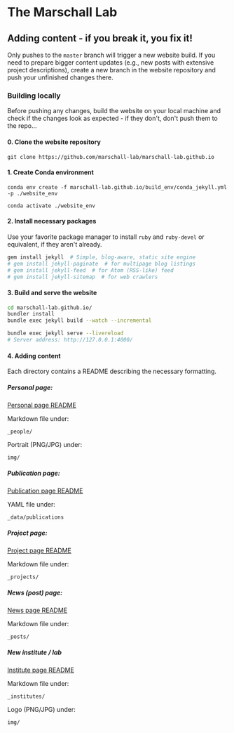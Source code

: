 # The Marschall Lab

## Adding content - if you break it, you fix it!

Only pushes to the `master` branch will trigger a new website build. If you need to prepare
bigger content updates (e.g., new posts with extensive project descriptions), create a new
branch in the website repository and push your unfinished changes there.

### Building locally

Before pushing any changes, build the website on your local machine and check if the changes
look as expected - if they don't, don't push them to the repo...

#### 0. Clone the website repository

`git clone https://github.com/marschall-lab/marschall-lab.github.io`

#### 1. Create Conda environment

`conda env create -f marschall-lab.github.io/build_env/conda_jekyll.yml -p ./website_env`

`conda activate ./website_env`

#### 2. Install necessary packages

Use your favorite package manager to install `ruby` and `ruby-devel`
or equivalent, if they aren't already.

```bash
gem install jekyll  # Simple, blog-aware, static site engine
# gem install jekyll-paginate  # for multipage blog listings
# gem install jekyll-feed  # for Atom (RSS-like) feed
# gem install jekyll-sitemap  # for web crawlers
```

#### 3. Build and serve the website

```bash
cd marschall-lab.github.io/
bundler install
bundle exec jekyll build --watch --incremental
```

```bash
bundle exec jekyll serve --livereload
# Server address: http://127.0.0.1:4000/
```

#### 4. Adding content

Each directory contains a README describing the
necessary formatting.

##### Personal page:

[Personal page README](_people/README.txt)

Markdown file under:

`_people/`

Portrait (PNG/JPG) under:

`img/`

##### Publication page:

[Publication page README](_data/publications/README.txt)

YAML file under:

`_data/publications`

##### Project page:

[Project page README](_projects/README.txt)

Markdown file under:

`_projects/`

##### News (post) page:

[News page README](_posts/README.txt)

Markdown file under:

`_posts/`

##### New institute / lab

[Institute page README](_institutes/README.txt)

Markdown file under:

`_institutes/`

Logo (PNG/JPG) under:

`img/`
